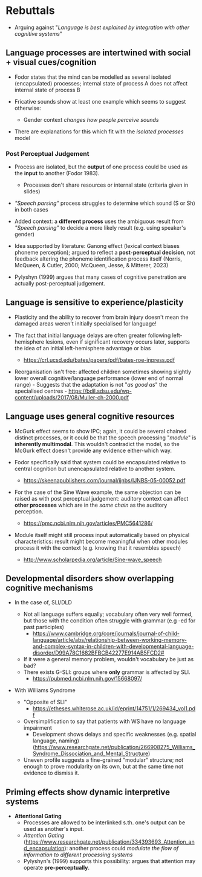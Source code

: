 # Rebuttals

- Arguing against "_Language is best explained by integration with other
  cognitive systems_"

## Language processes are intertwined with social + visual cues/cognition

- Fodor states that the mind can be modelled as several isolated (encapsulated) processes; internal state of process A does not affect internal state of process B
- Fricative sounds show at least one example which seems to suggest otherwise:

  - Gender context _changes how people perceive sounds_

- There are explanations for this which fit with the _isolated processes_ model

### Post Perceptual Judgement

- Process are isolated, but the **output** of one process could be used as the
  **input** to another (Fodor 1983).

  - Processes don't share resources or internal state (criteria given in
    slides)

- _"Speech parsing"_ process struggles to determine which sound (S or Sh) in
  both cases
- Added context: a **different process** uses the ambiguous result from _"Speech
  parsing"_ to decide a more likely result (e.g. using speaker's gender)

- Idea supported by literature: Ganong effect (lexical context biases phoneme
perception); argued to reflect a **post-perceptual decision**, not feedback
altering the phoneme identification process itself (Norris, McQueen, & Cutler, 2000; McQueen, Jesse, & Mitterer, 2023)
<!-- XXX: Check citaion-->

- Pylyshyn (1999) argues that many cases of cognitive penetration are actually
  post-perceptual judgement.

<!--TODO: Diagram of isolated processes interconnected-->

## Language is sensitive to experience/plasticity

- Plasticity and the ability to recover from brain injury doesn't mean the
  damaged areas weren't initially specialised for language!
- The fact that initial language delays are often greater following left-hemisphere
  lesions, even if significant recovery occurs later, supports the idea of an initial
  left-hemisphere advantage or bias

  - https://crl.ucsd.edu/bates/papers/pdf/bates-roe-inpress.pdf

- Reorganisation isn't free: affected children sometimes showing slightly
  lower overall cognitive/language performance (lower end of normal range) - Suggests
  that the adaptation is not "_as good as_" the specialised centres -
  https://bdil.sdsu.edu/wp-content/uploads/2017/08/Muller-ch-2000.pdf

## Language uses general cognitive resources

- McGurk effect seems to show IPC; again, it could be several chained distinct
  processes, or it could be that the speech processing "_module_" is **inherently
  multimodal**. This wouldn't contradict the model, so the McGurk effect doesn't
  provide any evidence either-which way.

- Fodor specifically said that system could be encapsulated relative to central
  cognition but unencapsulated relative to another system.

  - https://skeenapublishers.com/journal/ijnbs/IJNBS-05-00052.pdf

- For the case of the Sine Wave example, the same objection can be raised as
  with post perceptual judgement: auditory context can affect **other processes**
  which are in the _same chain_ as the auditory perception.
  - https://pmc.ncbi.nlm.nih.gov/articles/PMC5641286/
- Module itself might still process input automatically based on physical
  characteristics: result might become meaningful when other modules process it
  with the context (e.g. knowing that it resembles speech)
  - http://www.scholarpedia.org/article/Sine-wave_speech

## Developmental disorders show overlapping cognitive mechanisms

- In the case of, SLI/DLD

  - Not all language suffers equally; vocabulary often very well formed, but
    those with the condition often struggle with grammar (e.g -ed for past
    participles)
    - https://www.cambridge.org/core/journals/journal-of-child-language/article/abs/relationship-between-working-memory-and-complex-syntax-in-children-with-developmental-language-disorder/D99A78C1682BFBCB42277E914AB5FCD2#
  - If it were a general memory problem, wouldn't vocabulary be just as bad?
  - There exists G-SLI: groups where **only** grammar is affected by SLI.
    - https://pubmed.ncbi.nlm.nih.gov/15668097/

- With Williams Syndrome
  - "Opposite of SLI"
    - https://etheses.whiterose.ac.uk/id/eprint/14751/1/269434_vol1.pdf
  - Oversimplification to say that patients with WS have no language impairment
    - Development shows delays and specific weaknesses (e.g. spatial language,
      naming) (https://www.researchgate.net/publication/266908275_Williams_Syndrome_Dissociation_and_Mental_Structure)
  - Uneven profile suggests a fine-grained "modular" structure; not enough to
    prove modularity on its own, but at the same time not evidence to dismiss
    it.

## Priming effects show dynamic interpretive systems

- **Attentional Gating**
  - Processes are allowed to be interlinked s.th. one's output can be used as
    another's input.
  - _Attention Gating_ (https://www.researchgate.net/publication/334393693_Attention_and_encapsulation): another process could _modulate the flow of information to different processing systems_
  - Pylyshyn's (1999) supports this possibility: argues that attention may
    operate **pre-perceptually**.
